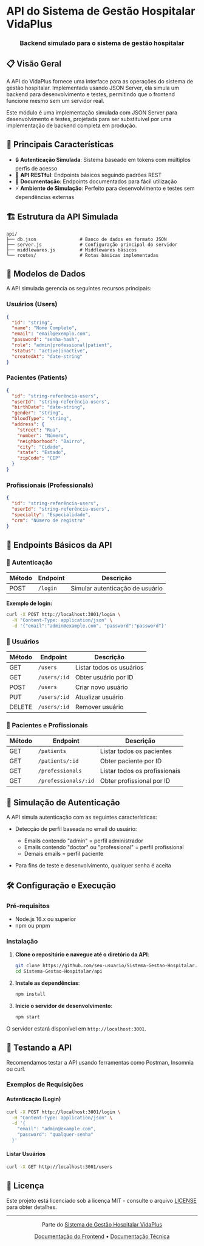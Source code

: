 # API do Sistema de Gestão Hospitalar VidaPlus

<div align="center">

  <h3>Backend simulado para o sistema de gestão hospitalar</h3>
</div>

## 📋 Visão Geral

A API do VidaPlus fornece uma interface para as operações do sistema de gestão hospitalar. Implementada usando JSON Server, ela simula um backend para desenvolvimento e testes, permitindo que o frontend funcione mesmo sem um servidor real.

Este módulo é uma implementação simulada com JSON Server para desenvolvimento e testes, projetada para ser substituível por uma implementação de backend completa em produção.

## 🚀 Principais Características

- 🔒 **Autenticação Simulada**: Sistema baseado em tokens com múltiplos perfis de acesso
- 🔄 **API RESTful**: Endpoints básicos seguindo padrões REST
- 📄 **Documentação**: Endpoints documentados para fácil utilização
- ⚡ **Ambiente de Simulação**: Perfeito para desenvolvimento e testes sem dependências externas

## 🏗️ Estrutura da API Simulada

```
api/
├── db.json                # Banco de dados em formato JSON
├── server.js              # Configuração principal do servidor
├── middlewares.js         # Middlewares básicos
└── routes/                # Rotas básicas implementadas
```

## 📑 Modelos de Dados

A API simulada gerencia os seguintes recursos principais:

### Usuários (Users)

```json
{
  "id": "string",
  "name": "Nome Completo",
  "email": "email@exemplo.com",
  "password": "senha-hash",
  "role": "admin|professional|patient",
  "status": "active|inactive",
  "createdAt": "date-string"
}
```

### Pacientes (Patients)

```json
{
  "id": "string-referência-users",
  "userId": "string-referência-users",
  "birthDate": "date-string",
  "gender": "string",
  "bloodType": "string",
  "address": {
    "street": "Rua",
    "number": "Número",
    "neighborhood": "Bairro",
    "city": "Cidade",
    "state": "Estado",
    "zipCode": "CEP"
  }
}
```

### Profissionais (Professionals)

```json
{
  "id": "string-referência-users",
  "userId": "string-referência-users",
  "specialty": "Especialidade",
  "crm": "Número de registro"
}
```

## 🔗 Endpoints Básicos da API

### 🔐 Autenticação

| Método | Endpoint | Descrição |
|--------|----------|-----------|
| POST | `/login` | Simular autenticação de usuário |

**Exemplo de login:**

```bash
curl -X POST http://localhost:3001/login \
  -H "Content-Type: application/json" \
  -d '{"email":"admin@example.com", "password":"password"}'
```

### 👤 Usuários

| Método | Endpoint | Descrição |
|--------|----------|-----------|
| GET | `/users` | Listar todos os usuários |
| GET | `/users/:id` | Obter usuário por ID |
| POST | `/users` | Criar novo usuário |
| PUT | `/users/:id` | Atualizar usuário |
| DELETE | `/users/:id` | Remover usuário |

### 👥 Pacientes e Profissionais

| Método | Endpoint | Descrição |
|--------|----------|-----------|
| GET | `/patients` | Listar todos os pacientes |
| GET | `/patients/:id` | Obter paciente por ID |
| GET | `/professionals` | Listar todos os profissionais |
| GET | `/professionals/:id` | Obter profissional por ID |

## 🔐 Simulação de Autenticação

A API simula autenticação com as seguintes características:

- Detecção de perfil baseada no email do usuário:
  - Emails contendo "admin" = perfil administrador
  - Emails contendo "doctor" ou "professional" = perfil profissional
  - Demais emails = perfil paciente

- Para fins de teste e desenvolvimento, qualquer senha é aceita

## 🛠️ Configuração e Execução

### Pré-requisitos

- Node.js 16.x ou superior
- npm ou pnpm

### Instalação

1. **Clone o repositório e navegue até o diretório da API**:

   ```bash
   git clone https://github.com/seu-usuario/Sistema-Gestao-Hospitalar.git
   cd Sistema-Gestao-Hospitalar/api
   ```

2. **Instale as dependências**:

   ```bash
   npm install
   ```

3. **Inicie o servidor de desenvolvimento**:

   ```bash
   npm start
   ```

O servidor estará disponível em `http://localhost:3001`.

## 🧪 Testando a API

Recomendamos testar a API usando ferramentas como Postman, Insomnia ou curl.

### Exemplos de Requisições

#### Autenticação (Login)

```bash
curl -X POST http://localhost:3001/login \
  -H "Content-Type: application/json" \
  -d '{
    "email": "admin@example.com",
    "password": "qualquer-senha"
  }'
```

#### Listar Usuários

```bash
curl -X GET http://localhost:3001/users
```

## 📄 Licença

Este projeto está licenciado sob a licença MIT - consulte o arquivo [LICENSE](../LICENSE) para obter detalhes.

---

<div align="center">
  <p>Parte do <a href="../README.md">Sistema de Gestão Hospitalar VidaPlus</a></p>
  <p>
    <a href="../frontend/README.md">Documentação do Frontend</a> •
    <a href="../docs/">Documentação Técnica</a>
  </p>
</div>
